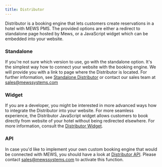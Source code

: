 ```yaml
---
title: Distributor
---
```


Distributor is a booking engine that lets customers create reservations in a hotel with MEWS PMS. The provided options are either a redirect to standalone page hosted by Mews, or a JavaScript widget which can be embedded into your website.

### Standalone

If you're not sure which version to use, go with the standalone option. It's the simplest way how to connect your website with the booking engine. We will provide you with a link to page where the Distributor is located. For further information, see [Standalone Distributor](./distributor/standalone.html) or contact our sales team at sales@mewssystems.com

### Widget

If you are a developer, you might be interested in more advanced ways how to integrate the Distributor into your website. For more seamless experience, the Distributor JavaScript widget allows customers to book directly from website of your hotel without being redirected elsewhere. For more information, consult the [Distributor Widget](./distributor/widget.html).

### API

In case you'd like to implement your own custom booking engine that would be connected with MEWS, you should have a look at [Distributor API](./api/distributor.html). Please contact sales@mewssystems.com to activate this function.
